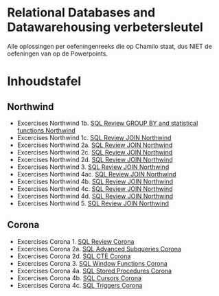 # Relational Databases and Datawarehousing verbetersleutel

Alle oplossingen per oefeningenreeks die op Chamilo staat, dus NIET de oefeningen van op de Powerpoints.

# Inhoudstafel

## Northwind

- Excercises Northwind 1b. [SQL Review GROUP BY and statistical functions Northwind](Excercises%20Northwind/SQL_Review_GROUP_BY_and_statistical_functions_Solutions.md)
- Excercises Northwind 1c. [SQL Review JOIN Northwind](Excercises%20Northwind/SQL_Review_JOIN_Solutions.md)
- Excercises Northwind 2a. [SQL Review JOIN Northwind](Excercises%20Northwind/SQL_Advanced_Subqueries_Northwind.md)
- Excercises Northwind 2c. [SQL Review JOIN Northwind](Excercises%20Northwind/SQL_Advanced_Views_Northwind.md)
- Excercises Northwind 2d. [SQL Review JOIN Northwind](Excercises%20Northwind/SQL_Advanced_CTE_Northwind.md)
- Excercises Northwind 3. [SQL Review JOIN Northwind](Excercises%20Northwind/SQL_Window_Functions_Northwind.md)
- Excercises Northwind 4ac. [SQL Review JOIN Northwind](Excercises%20Northwind/SQL_Stored_Procedures_Northwind.md)
- Excercises Northwind 4b. [SQL Review JOIN Northwind](Excercises%20Northwind/SQL_Cursors_Northwind.md)
- Excercises Northwind 4c. [SQL Review JOIN Northwind](Excercises%20Northwind/SQL_Triggers_Northwind.md)
- Excercises Northwind 4d. [SQL Review JOIN Northwind](Excercises%20Northwind/SQL_Tables_And_User_Defined_Types_Northwind.md)
- Excercises Northwind 5. [SQL Review JOIN Northwind](Excercises%20Northwind/SQL_Indexen_Northwind.md)

## Corona

- Excercises Corona 1. [SQL Review Corona](Excercises%20Corona/SQL_Review_Corona.md)
- Excercises Corona 2a. [SQL Advanced Subqueries Corona](Excercises%20Corona/SQL_Advanced_Subqueries_Corona.md)
- Excercises Corona 2d. [SQL CTE Corona](Excercises%20Corona/SQL_CTE_Exercises_Corona.md)
- Excercises Corona 3. [SQL Window Functions Corona](Excercises%20Corona/SQL_Window_Functions_Exercises_Corona.md)
- Excercises Corona 4a. [SQL Stored Procedures Corona](Excercises%20Corona/SQL_Stored_Procedures_Corona.md)
- Excercises Corona 4b. [SQL Cursors Corona](Excercises%20Corona/SQL_Cursors_Corona.md)
- Excercises Corona 4c. [SQL Triggers Corona](Excercises%20Corona/SQL_Triggers_Corona.md)
